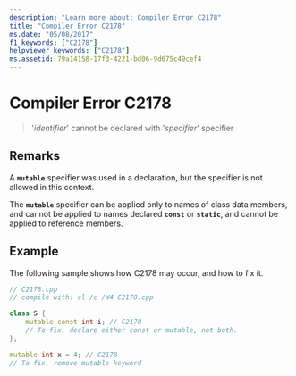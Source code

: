 ```yaml
---
description: "Learn more about: Compiler Error C2178"
title: "Compiler Error C2178"
ms.date: "05/08/2017"
f1_keywords: ["C2178"]
helpviewer_keywords: ["C2178"]
ms.assetid: 79a14158-17f3-4221-bd06-9d675c49cef4
---
```

# Compiler Error C2178

> '*identifier*' cannot be declared with '*specifier*' specifier

## Remarks

A **`mutable`** specifier was used in a declaration, but the specifier is not allowed in this context.

The **`mutable`** specifier can be applied only to names of class data members, and cannot be applied to names declared **`const`** or **`static`**, and cannot be applied to reference members.

## Example

The following sample shows how C2178 may occur, and how to fix it.

```cpp
// C2178.cpp
// compile with: cl /c /W4 C2178.cpp

class S {
    mutable const int i; // C2178
    // To fix, declare either const or mutable, not both.
};

mutable int x = 4; // C2178
// To fix, remove mutable keyword
```

